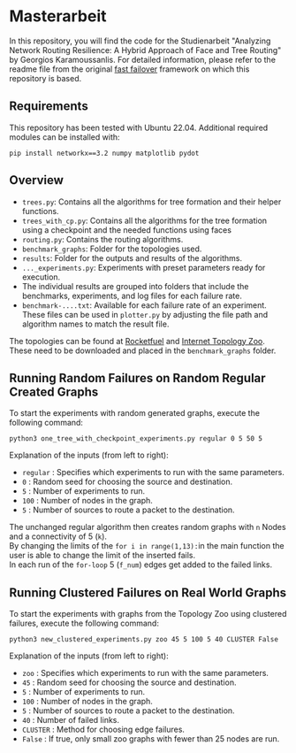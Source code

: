 # Masterarbeit

In this repository, you will find the code for the Studienarbeit "Analyzing Network Routing Resilience: A Hybrid Approach of Face and Tree Routing" by Georgios Karamoussanlis. For detailed information, please refer to the readme file from the original [fast failover](https://gitlab.cs.univie.ac.at/ct-papers/fast-failover) framework on which this repository is based.


## Requirements

This repository has been tested with Ubuntu 22.04. Additional required modules can be installed with:
```
pip install networkx==3.2 numpy matplotlib pydot
```


## Overview

* `trees.py`: Contains all the algorithms for tree formation and their helper functions.
* `trees_with_cp.py`: Contains all the algorithms for the tree formation using a checkpoint and the needed functions using faces
* `routing.py`: Contains the routing algorithms.
* `benchmark_graphs`: Folder for the topologies used.
* `results`: Folder for the outputs and results of the algorithms.
* `..._experiments.py`: Experiments with preset parameters ready for execution.
* The individual results are grouped into folders that include the benchmarks, experiments, and log files for each failure rate.
* `benchmark-....txt`: Available for each failure rate of an experiment. These files can be used in `plotter.py` by adjusting the file path and algorithm names to match the result file.

The topologies can be found at [Rocketfuel](https://research.cs.washington.edu/networking/rocketfuel/) and [Internet Topology Zoo](http://www.topology-zoo.org/). These need to be downloaded and placed in the `benchmark_graphs` folder.

## Running Random Failures on Random Regular Created Graphs

To start the experiments with random generated graphs, execute the following command:

```
python3 one_tree_with_checkpoint_experiments.py regular 0 5 50 5
```
Explanation of the inputs (from left to right):

- ```regular``` : Specifies which experiments to run with the same parameters.
- ```0``` : Random seed for choosing the source and destination.
- ```5``` : Number of experiments to run.
- ```100``` : Number of nodes in the graph.
- ```5``` : Number of sources to route a packet to the destination.

The unchanged regular algorithm then creates random graphs with ```n``` Nodes and a connectivity of 5 (```k```). <br />
By changing the limits of the ```for i in range(1,13):```in the main function the user is able to change the limit of the inserted fails. <br />
In each run of the ```for-loop``` 5 (```f_num```) edges get added to the failed links.
## Running Clustered Failures on Real World Graphs

To start the experiments with graphs from the Topology Zoo using clustered failures, execute the following command:

```
python3 new_clustered_experiments.py zoo 45 5 100 5 40 CLUSTER False
```
Explanation of the inputs (from left to right):

- ```zoo``` : Specifies which experiments to run with the same parameters.
- ```45``` : Random seed for choosing the source and destination.
- ```5``` : Number of experiments to run.
- ```100``` : Number of nodes in the graph.
- ```5``` : Number of sources to route a packet to the destination.
- ```40``` : Number of failed links.
- ```CLUSTER``` : Method for choosing edge failures.
- ```False``` : If true, only small zoo graphs with fewer than 25 nodes are run.
